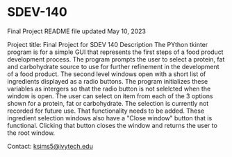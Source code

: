 # SDEV-140
Final Project
README file updated May 10, 2023

Project title: Final Project for SDEV 140
Description
The PYthon tkinter program is for a simple GUI that represents the first steps of a food product development process.  The program prompts the user to select a protein, fat and carbohydrate source to use for further refinement in the development of a food product.  The second level windows open with a short list of ingredients displayed as a radio buttons.  The program initializes these variables as intergers so that the radio button is not selelcted when the window is open.  The user can select on item from each of the 3 options shown for a protein, fat or carbohydrate.  The selection is currently not recorded for future use.  That functionality needs to be added.  These ingredient selection windows also have a "Close window" button that is functional.  Clicking that button closes the window and returns the user to the root window.

Contact:
ksims5@ivytech.edu



